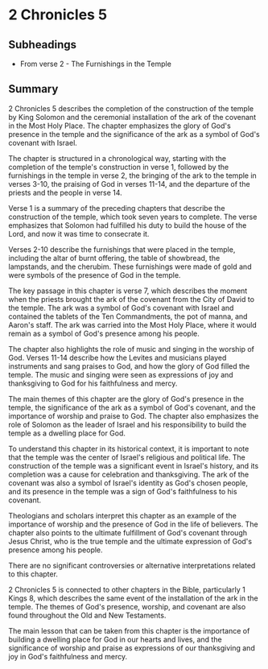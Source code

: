 # 2 Chronicles 5

## Subheadings

* From verse 2 - The Furnishings in the Temple

## Summary

2 Chronicles 5 describes the completion of the construction of the temple by King Solomon and the ceremonial installation of the ark of the covenant in the Most Holy Place. The chapter emphasizes the glory of God's presence in the temple and the significance of the ark as a symbol of God's covenant with Israel.

The chapter is structured in a chronological way, starting with the completion of the temple's construction in verse 1, followed by the furnishings in the temple in verse 2, the bringing of the ark to the temple in verses 3-10, the praising of God in verses 11-14, and the departure of the priests and the people in verse 14.

Verse 1 is a summary of the preceding chapters that describe the construction of the temple, which took seven years to complete. The verse emphasizes that Solomon had fulfilled his duty to build the house of the Lord, and now it was time to consecrate it.

Verses 2-10 describe the furnishings that were placed in the temple, including the altar of burnt offering, the table of showbread, the lampstands, and the cherubim. These furnishings were made of gold and were symbols of the presence of God in the temple.

The key passage in this chapter is verse 7, which describes the moment when the priests brought the ark of the covenant from the City of David to the temple. The ark was a symbol of God's covenant with Israel and contained the tablets of the Ten Commandments, the pot of manna, and Aaron's staff. The ark was carried into the Most Holy Place, where it would remain as a symbol of God's presence among his people.

The chapter also highlights the role of music and singing in the worship of God. Verses 11-14 describe how the Levites and musicians played instruments and sang praises to God, and how the glory of God filled the temple. The music and singing were seen as expressions of joy and thanksgiving to God for his faithfulness and mercy.

The main themes of this chapter are the glory of God's presence in the temple, the significance of the ark as a symbol of God's covenant, and the importance of worship and praise to God. The chapter also emphasizes the role of Solomon as the leader of Israel and his responsibility to build the temple as a dwelling place for God.

To understand this chapter in its historical context, it is important to note that the temple was the center of Israel's religious and political life. The construction of the temple was a significant event in Israel's history, and its completion was a cause for celebration and thanksgiving. The ark of the covenant was also a symbol of Israel's identity as God's chosen people, and its presence in the temple was a sign of God's faithfulness to his covenant.

Theologians and scholars interpret this chapter as an example of the importance of worship and the presence of God in the life of believers. The chapter also points to the ultimate fulfillment of God's covenant through Jesus Christ, who is the true temple and the ultimate expression of God's presence among his people.

There are no significant controversies or alternative interpretations related to this chapter.

2 Chronicles 5 is connected to other chapters in the Bible, particularly 1 Kings 8, which describes the same event of the installation of the ark in the temple. The themes of God's presence, worship, and covenant are also found throughout the Old and New Testaments.

The main lesson that can be taken from this chapter is the importance of building a dwelling place for God in our hearts and lives, and the significance of worship and praise as expressions of our thanksgiving and joy in God's faithfulness and mercy.